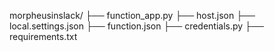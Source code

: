 morpheusinslack/
├── function_app.py
├── host.json
├── local.settings.json
├── function.json
├── credentials.py
├── requirements.txt
